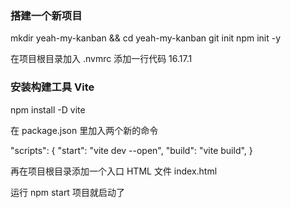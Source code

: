 ### 搭建一个新项目

mkdir yeah-my-kanban && cd yeah-my-kanban
git init
npm init -y

在项目根目录加入 .nvmrc 添加一行代码 16.17.1

### 安装构建工具 Vite

npm install -D vite

在 package.json 里加入两个新的命令

"scripts": {
"start": "vite dev --open",
"build": "vite build",
}

再在项目根目录添加一个入口 HTML 文件 index.html

运行 npm start 项目就启动了






